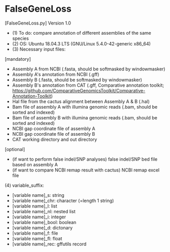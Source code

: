 # FalseGeneLoss
[FalseGeneLoss.py]
Version 1.0

- (1) To do: compare annotation of different assemblies of the same species
- (2) OS: Ubuntu 18.04.3 LTS (GNU/Linux 5.4.0-42-generic x86_64)
- (3) Necessary input files:

[mandatory]
- Assembly A from NCBI (.fasta, should be softmasked by windowmasker)
- Assembly A's annotation from NCBI (.gff)
- Assembly B (.fasta, should be softmasked by windowmasker)
- Assembly B's annotation from CAT (.gff, Comparative annotation toolkit; https://github.com/ComparativeGenomicsToolkit/Comparative-Annotation-Toolkit)
- Hal file from the cactus alignment between Assembly A & B (.hal)
- Bam file of assembly A with illumina genomic reads (.bam, should be sorted and indexed)
- Bam file of assembly B with illumina genomic reads (.bam, should be sorted and indexed)
- NCBI gap coordinate file of assembly A
- NCBI gap coordinate file of assembly B
- CAT working directory and out directory

[optional]
- (if want to perform false indel/SNP analyses) false indel/SNP bed file based on assembly A
- (if want to compare NCBI remap result with cactus) NCBI remap excel file

(4) variable_suffix:
- [variable name]_s: string
- [variable name]_chr: character (=length 1 string)
- [variable name]_l: list
- [variable name]_nl: nested list
- [variable name]_i: integer
- [variable name]_bool: boolean
- [variable name]_d: dictonary
- [variable name]_f: file
- [variable name]_fl: float
- [variable name]_rec: gffutils record
